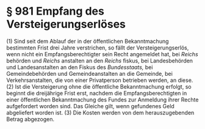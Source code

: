 # § 981 Empfang des Versteigerungserlöses
(1) Sind seit dem Ablauf der in der öffentlichen Bekanntmachung bestimmten Frist drei Jahre verstrichen, so fällt der Versteigerungserlös, wenn nicht ein Empfangsberechtigter sein Recht angemeldet hat, bei _Reichs_ behörden und _Reichs_ anstalten an den _Reichs_ fiskus, bei Landesbehörden und Landesanstalten an den Fiskus des _Bundesstaats,_ bei Gemeindebehörden und Gemeindeanstalten an die Gemeinde, bei Verkehrsanstalten, die von einer Privatperson betrieben werden, an diese.
(2) Ist die Versteigerung ohne die öffentliche Bekanntmachung erfolgt, so beginnt die dreijährige Frist erst, nachdem die Empfangsberechtigten in einer öffentlichen Bekanntmachung des Fundes zur Anmeldung ihrer Rechte aufgefordert worden sind. Das Gleiche gilt, wenn gefundenes Geld abgeliefert worden ist.
(3) Die Kosten werden von dem herauszugebenden Betrag abgezogen.